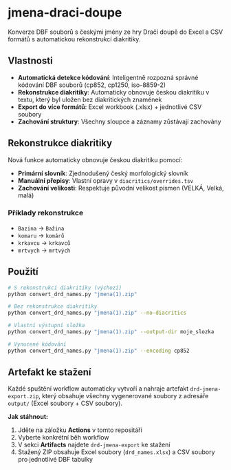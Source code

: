 # jmena-draci-doupe

Konverze DBF souborů s českými jmény ze hry Dračí doupě do Excel a CSV formátů s automatickou rekonstrukcí diakritiky.

## Vlastnosti

- **Automatická detekce kódování**: Inteligentně rozpozná správné kódování DBF souborů (cp852, cp1250, iso-8859-2)
- **Rekonstrukce diakritiky**: Automaticky obnovuje českou diakritiku v textu, který byl uložen bez diakritických znamének
- **Export do více formátů**: Excel workbook (.xlsx) + jednotlivé CSV soubory
- **Zachování struktury**: Všechny sloupce a záznamy zůstávají zachovány

## Rekonstrukce diakritiky

Nová funkce automaticky obnovuje českou diakritiku pomocí:

- **Primární slovník**: Zjednodušený český morfologický slovník
- **Manuální přepisy**: Vlastní opravy v `diacritics/overrides.tsv`
- **Zachování velikosti**: Respektuje původní velikost písmen (VELKÁ, Velká, malá)

### Příklady rekonstrukce

- `Bazina` → `Bažina`
- `komaru` → `komárů`  
- `krkavcu` → `krkavců`
- `mrtvych` → `mrtvých`

## Použití

```bash
# S rekonstrukcí diakritiky (výchozí)
python convert_drd_names.py "jmena(1).zip"

# Bez rekonstrukce diakritiky
python convert_drd_names.py "jmena(1).zip" --no-diacritics

# Vlastní výstupní složka
python convert_drd_names.py "jmena(1).zip" --output-dir moje_slozka

# Vynucené kódování
python convert_drd_names.py "jmena(1).zip" --encoding cp852
```

## Artefakt ke stažení

Každé spuštění workflow automaticky vytvoří a nahraje artefakt `drd-jmena-export.zip`, který obsahuje všechny vygenerované soubory z adresáře `output/` (Excel soubory + CSV soubory).

**Jak stáhnout:**
1. Jděte na záložku **Actions** v tomto repositáři
2. Vyberte konkrétní běh workflow 
3. V sekci **Artifacts** najdete `drd-jmena-export` ke stažení
4. Stažený ZIP obsahuje Excel soubory (`drd_names.xlsx`) a CSV soubory pro jednotlivé DBF tabulky